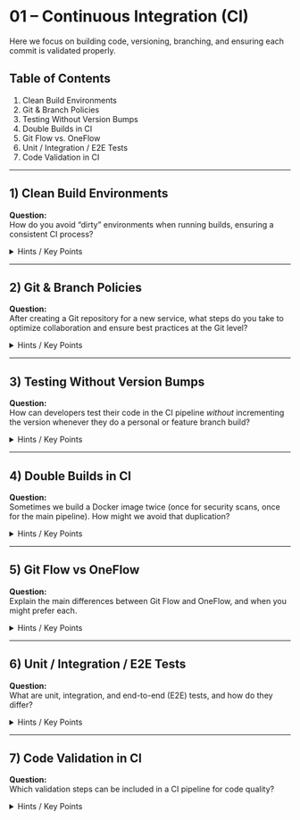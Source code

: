 # 01 – Continuous Integration (CI)

Here we focus on building code, versioning, branching, and ensuring each commit is validated properly.

## Table of Contents
1. Clean Build Environments
2. Git & Branch Policies
3. Testing Without Version Bumps
4. Double Builds in CI
5. Git Flow vs. OneFlow
6. Unit / Integration / E2E Tests
7. Code Validation in CI
---

## 1) Clean Build Environments
**Question:**  
How do you avoid “dirty” environments when running builds, ensuring a consistent CI process?

<details>
  <summary>Hints / Key Points</summary>

  - Containerized builds or ephemeral runners (Docker-in-Docker, ephemeral VMs).
  - Each build starts fresh with no leftover artifacts.
  - Helps ensure reproducibility.
</details>

---

## 2) Git & Branch Policies
**Question:**  
After creating a Git repository for a new service, what steps do you take to optimize collaboration and ensure best practices at the Git level?

<details>
  <summary>Hints / Key Points</summary>

  - Enforce branch policies on `main` (PR-based merges, required reviewers).
  - Introduce a validation pipeline (lint, tests, coverage).
  - Possibly adopt a branching model like Git Flow or OneFlow.
</details>

---

## 3) Testing Without Version Bumps
**Question:**  
How can developers test their code in the CI pipeline *without* incrementing the version whenever they do a personal or feature branch build?

<details>
  <summary>Hints / Key Points</summary>

  - Only bump version on merges to `main`.
  - Use ephemeral or branch-based tags (e.g., `dev-<commit-hash>`).
  - Allows QA to test interim builds without messing production versioning.
</details>

---

## 4) Double Builds in CI
**Question:**  
Sometimes we build a Docker image twice (once for security scans, once for the main pipeline). How might we avoid that duplication?

<details>
  <summary>Hints / Key Points</summary>

  - Consolidate steps into a single pipeline with multiple jobs that reuse build artifacts.
  - Conditionals in the pipeline if PR vs. main event.
  - Store the built image in a temporary registry or cache for scanning.
</details>

---

## 5) Git Flow vs OneFlow
**Question:**  
Explain the main differences between Git Flow and OneFlow, and when you might prefer each.

<details>
  <summary>Hints / Key Points</summary>

  - **Git Flow**: Separate `develop` branch, feature branches, release branches; suitable for stable, scheduled releases.
  - **OneFlow**: Simplified, fewer branches, merges features directly into `master` or a single main branch; suits continuous delivery.
</details>

---

## 6) Unit / Integration / E2E Tests
**Question:**  
What are unit, integration, and end-to-end (E2E) tests, and how do they differ?

<details>
  <summary>Hints / Key Points</summary>

  - **Unit**: Tests small pieces of logic in isolation.
  - **Integration**: Tests how components interact together.
  - **E2E**: Simulates real user flows from start to finish in a production-like environment.
</details>

---

## 7) Code Validation in CI
**Question:**  
Which validation steps can be included in a CI pipeline for code quality?

<details>
  <summary>Hints / Key Points</summary>

  - Linting, static analysis (SAST), style checks.
  - Unit tests, code coverage.
  - Possibly security scanning or license checks.
</details>
